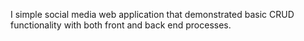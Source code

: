 I simple social media web application that demonstrated basic CRUD functionality with both front and back end processes.
